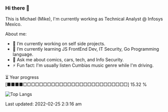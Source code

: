 ### Hi there 👋

This is Michael (Mike), I'm currently working as Technical Analyst @ Infosys Mexico.

About me:

- 🔭 I’m currently working on self side projects.
- 🌱 I’m currently learning JS FrontEnd Dev, IT Security, Go Programming language.
- 💬 Ask me about comics, cars, tech, and Info Security.
- ⚡ Fun fact: I'm usually listen Cumbias music genre while I'm driving.

⏳ Year progress  [■■■■□□□□□□□□□□□□□□□□□□□□□□□□□□]  15.32 %

![Top Langs](https://github-readme-stats.vercel.app/api/top-langs/?username=maycman&layout=compact&langs_count=10&theme=dark&hide=html,css)



Last updated: 2022-02-25 2:3:16 am